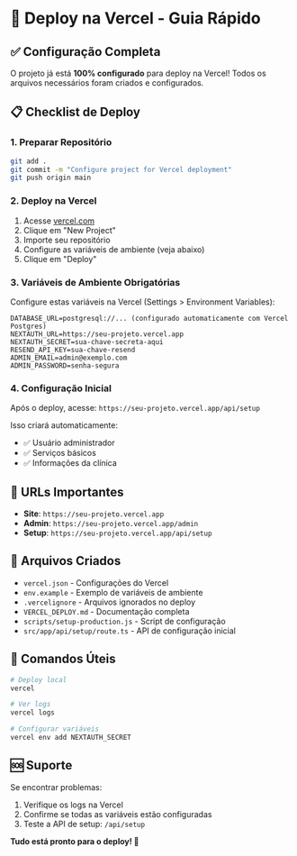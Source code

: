 # 🚀 Deploy na Vercel - Guia Rápido

## ✅ Configuração Completa

O projeto já está **100% configurado** para deploy na Vercel! Todos os arquivos necessários foram criados e configurados.

## 📋 Checklist de Deploy

### 1. Preparar Repositório
```bash
git add .
git commit -m "Configure project for Vercel deployment"
git push origin main
```

### 2. Deploy na Vercel
1. Acesse [vercel.com](https://vercel.com)
2. Clique em "New Project"
3. Importe seu repositório
4. Configure as variáveis de ambiente (veja abaixo)
5. Clique em "Deploy"

### 3. Variáveis de Ambiente Obrigatórias
Configure estas variáveis na Vercel (Settings > Environment Variables):

```
DATABASE_URL=postgresql://... (configurado automaticamente com Vercel Postgres)
NEXTAUTH_URL=https://seu-projeto.vercel.app
NEXTAUTH_SECRET=sua-chave-secreta-aqui
RESEND_API_KEY=sua-chave-resend
ADMIN_EMAIL=admin@exemplo.com
ADMIN_PASSWORD=senha-segura
```

### 4. Configuração Inicial
Após o deploy, acesse: `https://seu-projeto.vercel.app/api/setup`

Isso criará automaticamente:
- ✅ Usuário administrador
- ✅ Serviços básicos
- ✅ Informações da clínica

## 🎯 URLs Importantes

- **Site**: `https://seu-projeto.vercel.app`
- **Admin**: `https://seu-projeto.vercel.app/admin`
- **Setup**: `https://seu-projeto.vercel.app/api/setup`

## 📁 Arquivos Criados

- `vercel.json` - Configurações do Vercel
- `env.example` - Exemplo de variáveis de ambiente
- `.vercelignore` - Arquivos ignorados no deploy
- `VERCEL_DEPLOY.md` - Documentação completa
- `scripts/setup-production.js` - Script de configuração
- `src/app/api/setup/route.ts` - API de configuração inicial

## 🔧 Comandos Úteis

```bash
# Deploy local
vercel

# Ver logs
vercel logs

# Configurar variáveis
vercel env add NEXTAUTH_SECRET
```

## 🆘 Suporte

Se encontrar problemas:
1. Verifique os logs na Vercel
2. Confirme se todas as variáveis estão configuradas
3. Teste a API de setup: `/api/setup`

**Tudo está pronto para o deploy! 🎉**

